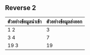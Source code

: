 ## Reverse 2

| **ตัวอย่างข้อมูลนำเข้า** | **ตัวอย่างข้อมูลส่งออก** |
| ------------------------ | ------------------------ |
| 1 2                      | 3                        |
| 3 4                      | 7                        |
| 19 3                     | 19                       |